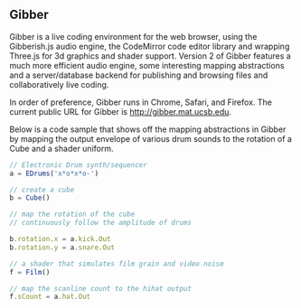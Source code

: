 ## Gibber ##
Gibber is a live coding environment for the web browser, using the Gibberish.js audio engine, the CodeMirror code editor library and wrapping Three.js for 3d graphics and shader support. Version 2 of Gibber features a much more efficient audio engine, some interesting mapping abstractions and a server/database backend for publishing and browsing files and collaboratively live coding.

In order of preference, Gibber runs in Chrome, Safari, and Firefox. The current public URL for Gibber is http://gibber.mat.ucsb.edu.

Below is a code sample that shows off the mapping abstractions in Gibber by mapping the output envelope of various drum sounds to the rotation of a Cube and a shader uniform.

``` javascript
// Electronic Drum synth/sequencer
a = EDrums('x*o*x*o-')

// create a cube
b = Cube()

// map the rotation of the cube
// continuously follow the amplitude of drums

b.rotation.x = a.kick.Out
b.rotation.y = a.snare.Out

// a shader that simulates film grain and video noise
f = Film()

// map the scanline count to the hihat output
f.sCount = a.hat.Out
```
